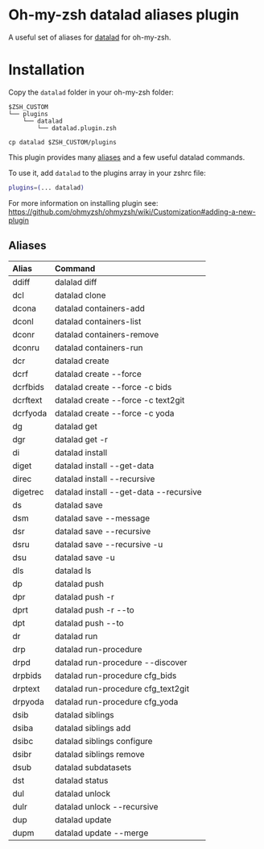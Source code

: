 # Oh-my-zsh datalad aliases plugin

A useful set of aliases for [datalad]() for oh-my-zsh.

# Installation

Copy the `datalad` folder in your oh-my-zsh folder:

```
$ZSH_CUSTOM
└── plugins
    └── datalad
        └── datalad.plugin.zsh
```

```
cp datalad $ZSH_CUSTOM/plugins
```

This plugin provides many [aliases](#aliases) and a few useful datalad commands.

To use it, add `datalad` to the plugins array in your zshrc file:

```zsh
plugins=(... datalad)
```

For more information on installing plugin see:
https://github.com/ohmyzsh/ohmyzsh/wiki/Customization#adding-a-new-plugin

## Aliases

| Alias    | Command                                |
| :------- | :------------------------------------- |
| ddiff    | dalalad diff                           |
| dcl      | datalad clone                          |
| dcona    | datalad containers-add                 |
| dconl    | datalad containers-list                |
| dconr    | datalad containers-remove              |
| dconru   | datalad containers-run                 |
| dcr      | datalad create                         |
| dcrf     | datalad create --force                 |
| dcrfbids | datalad create --force -c bids         |
| dcrftext | datalad create --force -c text2git     |
| dcrfyoda | datalad create --force -c yoda         |
| dg       | datalad get                            |
| dgr      | datalad get -r                         |
| di       | datalad install                        |
| diget    | datalad install --get-data             |
| direc    | datalad install --recursive            |
| digetrec | datalad install --get-data --recursive |
| ds       | datalad save                           |
| dsm      | datalad save --message                 |
| dsr      | datalad save --recursive               |
| dsru     | datalad save --recursive -u            |
| dsu      | datalad save -u                        |
| dls      | datalad ls                             |
| dp       | datalad push                           |
| dpr      | datalad push -r                        |
| dprt     | datalad push -r --to                   |
| dpt      | datalad push --to                      |
| dr       | datalad run                            |
| drp      | datalad run-procedure                  |
| drpd     | datalad run-procedure --discover       |
| drpbids  | datalad run-procedure cfg_bids         |
| drptext  | datalad run-procedure cfg_text2git     |
| drpyoda  | datalad run-procedure cfg_yoda         |
| dsib     | datalad siblings                       |
| dsiba    | datalad siblings add                   |
| dsibc    | datalad siblings configure             |
| dsibr    | datalad siblings remove                |
| dsub     | datalad subdatasets                    |
| dst      | datalad status                         |
| dul      | datalad unlock                         |
| dulr     | datalad unlock --recursive             |
| dup      | datalad update                         |
| dupm     | datalad update --merge                 |
